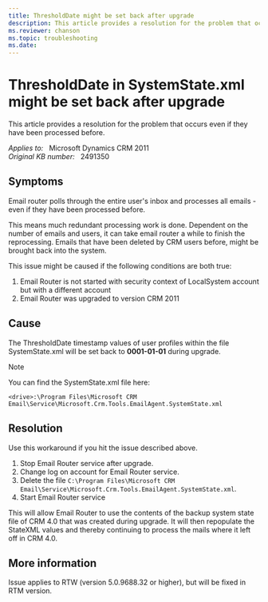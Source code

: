 ```yaml
---
title: ThresholdDate might be set back after upgrade
description: This article provides a resolution for the problem that occurs even if they have been processed before.
ms.reviewer: chanson
ms.topic: troubleshooting
ms.date: 
---
```

# ThresholdDate in SystemState.xml might be set back after upgrade

This article provides a resolution for the problem that occurs even if they have been processed before.

_Applies to:_ &nbsp; Microsoft Dynamics CRM 2011  
_Original KB number:_ &nbsp; 2491350

## Symptoms

Email router polls through the entire user's inbox and processes all emails - even if they have been processed before.

This means much redundant processing work is done. Dependent on the number of emails and users, it can take email router a while to finish the reprocessing. Emails that have been deleted by CRM users before, might be brought back into the system.

This issue might be caused if the following conditions are both true:

1. Email Router is not started with security context of LocalSystem account but with a different account
1. Email Router was upgraded to version CRM 2011

## Cause

The ThresholdDate timestamp values of user profiles within the file SystemState.xml will be set back to **0001-01-01** during upgrade.

> [!NOTE]
> You can find the SystemState.xml file here:
>
> `<drive>:\Program Files\Microsoft CRM Email\Service\Microsoft.Crm.Tools.EmailAgent.SystemState.xml`

## Resolution

Use this workaround if you hit the issue described above.

1. Stop Email Router service after upgrade.
1. Change log on account for Email Router service.
1. Delete the file `C:\Program Files\Microsoft CRM Email\Service\Microsoft.Crm.Tools.EmailAgent.SystemState.xml`.
1. Start Email Router service

This will allow Email Router to use the contents of the backup system state file of CRM 4.0 that was created during upgrade. It will then repopulate the StateXML values and thereby continuing to process the mails where it left off in CRM 4.0.

## More information

Issue applies to RTW (version 5.0.9688.32 or higher), but will be fixed in RTM version.
